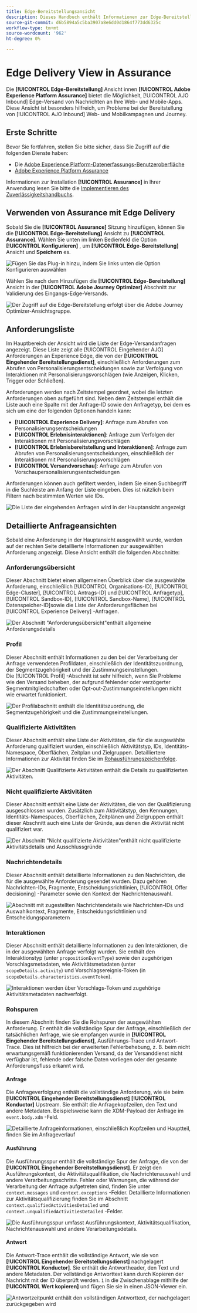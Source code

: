 ```yaml
---
title: Edge-Bereitstellungsansicht
description: Dieses Handbuch enthält Informationen zur Edge-Bereitstellungsansicht in Adobe Experience Platform Assurance.
source-git-commit: d6b5894a5c5ba3907a8e6dd0d1864f773dd6325c
workflow-type: tm+mt
source-wordcount: '962'
ht-degree: 0%

---
```


# Edge Delivery View in Assurance

Die **[!UICONTROL Edge-Bereitstellung]** Ansicht innen **[!UICONTROL Adobe Experience Platform Assurance]** bietet die Möglichkeit, [!UICONTROL AJO Inbound] Edge-Versand von Nachrichten an Ihre Web- und Mobile-Apps. Diese Ansicht ist besonders hilfreich, um Probleme bei der Bereitstellung von [!UICONTROL AJO Inbound] Web- und Mobilkampagnen und Journey.

## Erste Schritte

Bevor Sie fortfahren, stellen Sie bitte sicher, dass Sie Zugriff auf die folgenden Dienste haben:

- Die [Adobe Experience Platform-Datenerfassungs-Benutzeroberfläche](https://experience.adobe.com/#/data-collection/)
- [Adobe Experience Platform Assurance](https://experience.adobe.com/assurance)

Informationen zur Installation **[!UICONTROL Assurance]** in Ihrer Anwendung lesen Sie bitte die [Implementieren des Zuverlässigkeitshandbuchs](../tutorials/implement-assurance.md).

## Verwenden von Assurance mit Edge Delivery

Sobald Sie die **[!UICONTROL Assurance]** Sitzung hinzufügen, können Sie die **[!UICONTROL Edge-Bereitstellung]** Ansicht zu **[!UICONTROL Assurance]**. Wählen Sie unten im linken Bedienfeld die Option **[!UICONTROL Konfigurieren]** , um **[!UICONTROL Edge-Bereitstellung]** Ansicht und **Speichern** es.

![Fügen Sie das Plug-in hinzu, indem Sie links unten die Option Konfigurieren auswählen](./images/edge-delivery/add-plugin.png)

Wählen Sie nach dem Hinzufügen die **[!UICONTROL Edge-Bereitstellung]** Ansicht in der **[!UICONTROL Adobe Journey Optimizer]** Abschnitt zur Validierung des Eingangs-Edge-Versands.

![Der Zugriff auf die Edge-Bereitstellung erfolgt über die Adobe Journey Optimizer-Ansichtsgruppe.](./images/edge-delivery/ajo-plugins.png)

## Anforderungsliste

Im Hauptbereich der Ansicht wird die Liste der Edge-Versandanfragen angezeigt. Diese Liste zeigt alle [!UICONTROL Eingehender AJO] Anforderungen an Experience Edge, die von der **[!UICONTROL Eingehender Bereitstellungsdienst]**, einschließlich Anforderungen zum Abrufen von Personalisierungsentscheidungen sowie zur Verfolgung von Interaktionen mit Personalisierungsvorschlägen (wie Anzeigen, Klicken, Trigger oder Schließen).

Anforderungen werden nach Zeitstempel geordnet, wobei die letzten Anforderungen oben aufgeführt sind. Neben dem Zeitstempel enthält die Liste auch eine Spalte mit der Anfrage-ID sowie den Anfragetyp, bei dem es sich um eine der folgenden Optionen handeln kann:

- **[!UICONTROL Experience Delivery]**: Anfrage zum Abrufen von Personalisierungsentscheidungen
- **[!UICONTROL Erlebnisinteraktionen]**: Anfrage zum Verfolgen der Interaktionen mit Personalisierungsvorschlägen
- **[!UICONTROL Erlebnisbereitstellung und Interaktionen]**: Anfrage zum Abrufen von Personalisierungsentscheidungen, einschließlich der Interaktionen mit Personalisierungsvorschlägen
- **[!UICONTROL Versandvorschau]**: Anfrage zum Abrufen von Vorschaupersonalisierungsentscheidungen

Anforderungen können auch gefiltert werden, indem Sie einen Suchbegriff in die Suchleiste am Anfang der Liste eingeben. Dies ist nützlich beim Filtern nach bestimmten Werten wie IDs.

![Die Liste der eingehenden Anfragen wird in der Hauptansicht angezeigt](./images/edge-delivery/request-list.png)

## Detaillierte Anfrageansichten

Sobald eine Anforderung in der Hauptansicht ausgewählt wurde, werden auf der rechten Seite detaillierte Informationen zur ausgewählten Anforderung angezeigt. Diese Ansicht enthält die folgenden Abschnitte:

### Anforderungsübersicht

Dieser Abschnitt bietet einen allgemeinen Überblick über die ausgewählte Anforderung, einschließlich [!UICONTROL Organisations-ID], [!UICONTROL Edge-Cluster], [!UICONTROL Antrags-ID] und [!UICONTROL Anfragetyp], [!UICONTROL Sandbox-ID], [!UICONTROL Sandbox-Name], [!UICONTROL Datenspeicher-ID]sowie die Liste der Anforderungsflächen bei [!UICONTROL Experience Delivery] -Anfragen.

![Der Abschnitt &quot;Anforderungsübersicht&quot;enthält allgemeine Anforderungsdetails](./images/edge-delivery/request-overview.png)

### Profil

Dieser Abschnitt enthält Informationen zu den bei der Verarbeitung der Anfrage verwendeten Profildaten, einschließlich der Identitätszuordnung, der Segmentzugehörigkeit und der Zustimmungseinstellungen.\
Die [!UICONTROL Profil] -Abschnitt ist sehr hilfreich, wenn Sie Probleme wie den Versand beheben, der aufgrund fehlender oder verzögerter Segmentmitgliedschaften oder Opt-out-Zustimmungseinstellungen nicht wie erwartet funktioniert.

![Der Profilabschnitt enthält die Identitätszuordnung, die Segmentzugehörigkeit und die Zustimmungseinstellungen.](./images/edge-delivery/profile.png)

### Qualifizierte Aktivitäten

Dieser Abschnitt enthält eine Liste der Aktivitäten, die für die ausgewählte Anforderung qualifiziert wurden, einschließlich Aktivitätstyp, IDs, Identitäts-Namespace, Oberflächen, Zeitplan und Zielgruppen. Detailliertere Informationen zur Aktivität finden Sie im [Rohausführungszeichenfolge](#execution).

![Der Abschnitt Qualifizierte Aktivitäten enthält die Details zu qualifizierten Aktivitäten.](./images/edge-delivery/qualified-activities.png)

### Nicht qualifizierte Aktivitäten

Dieser Abschnitt enthält eine Liste der Aktivitäten, die von der Qualifizierung ausgeschlossen wurden. Zusätzlich zum Aktivitätstyp, den Kennungen, Identitäts-Namespaces, Oberflächen, Zeitplänen und Zielgruppen enthält dieser Abschnitt auch eine Liste der Gründe, aus denen die Aktivität nicht qualifiziert war.

![Der Abschnitt &quot;Nicht qualifizierte Aktivitäten&quot;enthält nicht qualifizierte Aktivitätsdetails und Ausschlussgründe](./images/edge-delivery/unqualified-activities.png)

### Nachrichtendetails

Dieser Abschnitt enthält detaillierte Informationen zu den Nachrichten, die für die ausgewählte Anforderung gesendet wurden. Dazu gehören Nachrichten-IDs, Fragmente, Entscheidungsrichtlinien, [!UICONTROL Offer decisioning] -Parameter sowie den Kontext der Nachrichtenauswahl.

![Abschnitt mit zugestellten Nachrichtendetails wie Nachrichten-IDs und Auswahlkontext, Fragmente, Entscheidungsrichtlinien und Entscheidungsparametern](./images/edge-delivery/message-details.png)

### Interaktionen

Dieser Abschnitt enthält detaillierte Informationen zu den Interaktionen, die in der ausgewählten Anfrage verfolgt wurden. Sie enthält den Interaktionstyp (unter `propositionEventType`) sowie den zugehörigen Vorschlagsmetadaten, wie Aktivitätsmetadaten (unter `scopeDetails.activity`) und Vorschlagsereignis-Token (in `scopeDetails.characteristics.eventToken`).

![Interaktionen werden über Vorschlags-Token und zugehörige Aktivitätsmetadaten nachverfolgt.](./images/edge-delivery/interactions.png)

### Rohspuren

In diesem Abschnitt finden Sie die Rohspuren der ausgewählten Anforderung. Er enthält die vollständige Spur der Anfrage, einschließlich der tatsächlichen Anfrage, wie sie empfangen wurde in **[!UICONTROL Eingehender Bereitstellungsdienst]**, Ausführungs-Trace und Antwort-Trace. Dies ist hilfreich bei der erweiterten Fehlerbehebung, z. B. beim nicht erwartungsgemäß funktionierenden Versand, da der Versanddienst nicht verfügbar ist, fehlende oder falsche Daten vorliegen oder der gesamte Anforderungsfluss erkannt wird.

#### Anfrage

Die Anfrageverfolgung enthält die vollständige Anforderung, wie sie beim **[!UICONTROL Eingehender Bereitstellungsdienst]** **[!UICONTROL Konductor]** Upstream. Sie enthält die Anfragekopfzeilen, den Text und andere Metadaten. Beispielsweise kann die XDM-Payload der Anfrage im `event.body.xdm` -Feld.

![Detaillierte Anfrageinformationen, einschließlich Kopfzeilen und Hauptteil, finden Sie im Anfrageverlauf](./images/edge-delivery/request.png)

#### Ausführung

Die Ausführungsspur enthält die vollständige Spur der Anfrage, die von der **[!UICONTROL Eingehender Bereitstellungsdienst]**. Er zeigt den Ausführungskontext, die Aktivitätsqualifikation, die Nachrichtenauswahl und andere Verarbeitungsschritte. Fehler oder Warnungen, die während der Verarbeitung der Anfrage aufgetreten sind, finden Sie unter `context.messages` und `context.exceptions` -Felder. Detaillierte Informationen zur Aktivitätsqualifizierung finden Sie im Abschnitt `context.qualifiedActivitiesDetailed` und `context.unqualifiedActivitiesDetailed` -Felder.

![Die Ausführungsspur umfasst Ausführungskontext, Aktivitätsqualifikation, Nachrichtenauswahl und andere Verarbeitungsdetails.](./images/edge-delivery/execution.png)

#### Antwort

Die Antwort-Trace enthält die vollständige Antwort, wie sie von **[!UICONTROL Eingehender Bereitstellungsdienst]** nachgelagert **[!UICONTROL Konductor]**. Sie enthält die Antwortheader, den Text und andere Metadaten. Der vollständige Antworttext kann durch Kopieren der Nachricht mit der ID überprüft werden. `1` in die Zwischenablage mithilfe der **[!UICONTROL Wert kopieren]** und fügen Sie sie in einen JSON-Viewer ein.

![Antwortzeitpunkt enthält den vollständigen Antworttext, der nachgelagert zurückgegeben wird](./images/edge-delivery/response.png)
